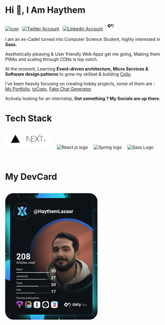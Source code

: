 # Hi 👋, I Am Haythem
<a href="https://haythemlaz.tech" target="_blank"><img src="https://i.ibb.co/LkJf5Wv/icon.png" alt="icon" border="0" width="30" /></a>
&ensp;<a href="https://twitter.com/H4YTHEM" target="_blank"><img src="https://cdn.worldvectorlogo.com/logos/twitter-6.svg" title="Twitter" alt="Twitter Account" width="40"/></a> 
&ensp;<a href="https://www.linkedin.com/in/haythem-lazaar/" target="_blank"><img src="https://cdn.worldvectorlogo.com/logos/linkedin-icon-2.svg" title="Linkedin" alt="Linkedin Account" width="30"/></a>
&ensp;<a href="https://app.daily.dev/haythem06" target="_blank"><img src="https://github.com/FrancescoXX/FrancescoXX/blob/main/App%20Icon%20-%20Black.png" title="daily.dev" alt="daily.devGitHub" width="30"/></a>
<br><br>
I am an ex-Cadet turned into Computer Science Student, highly interested in **Saas.**

Aesthetically pleasing & User friendly Web Apps get me going, Making them PWAs and scaling through CDNs is top notch.

At the moment, Learning **Event-driven architecture, Micro Services & Software design patterns** to grow my skillset & building [Collo](https://www.collo.app).

I've been heavily focusing on creating hobby projects, some of them are : [My Portfolio](https://haythemlaz.tech), [toCopy](https://to-copy.vercel.app/), [Fake Chat Generator](https://social-media-chat-generator.vercel.app/).

Actively looking for an internship, **Got something ? My Socials are up there.**  

# Tech Stack

<img src="https://github.com/HaythemLazaar/HaythemLazaar/blob/main/nextjs.png" title="Next.js Logo" alt="Next.js Grafana Logo" width="150"/>&emsp;
<img src="https://www.pngitem.com/pimgs/m/664-6644509_icon-react-js-logo-hd-png-download.png" title="React.js" alt="React.js logo" width="100" />&emsp;
<img src="https://miro.medium.com/max/624/1*dwa1SCG85BAzQttURVUvrA.png" title="Spring" alt="Spring logo" width="80"/>&emsp;
<img src="https://icon-library.com/images/919831.svg.svg" title="Node.js" alt="Sass Logo" width="120"/>&emsp;

<br>

# My DevCard
<br>
<a href="https://app.daily.dev/HaythemLazaar"><img src="https://github.com/HaythemLazaar/HaythemLazaar/blob/main/devcard.svg" width="300" alt="Haythem's Dev Card"/></a>
<!---
HaythemLazaar/HaythemLazaar is a ✨ special ✨ repository because its `README.md` (this file) appears on your GitHub profile.
You can click the Preview link to take a look at your changes.
--->
